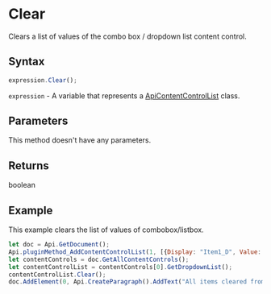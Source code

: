 # Clear

Clears a list of values of the combo box / dropdown list content control.

## Syntax

```javascript
expression.Clear();
```

`expression` - A variable that represents a [ApiContentControlList](../ApiContentControlList.md) class.

## Parameters

This method doesn't have any parameters.

## Returns

boolean

## Example

This example clears the list of values of combobox/listbox.

```javascript editor-docx
let doc = Api.GetDocument();
Api.pluginMethod_AddContentControlList(1, [{Display: "Item1_D", Value: "Item1_V"}, {Display: "Item2_D", Value: "Item2_V"}], {"Id": 100, "Tag": "CC_Tag", "Lock": 3});
let contentControls = doc.GetAllContentControls();
let contentControlList = contentControls[0].GetDropdownList();
contentControlList.Clear();
doc.AddElement(0, Api.CreateParagraph().AddText("All items cleared from the list."));
```
